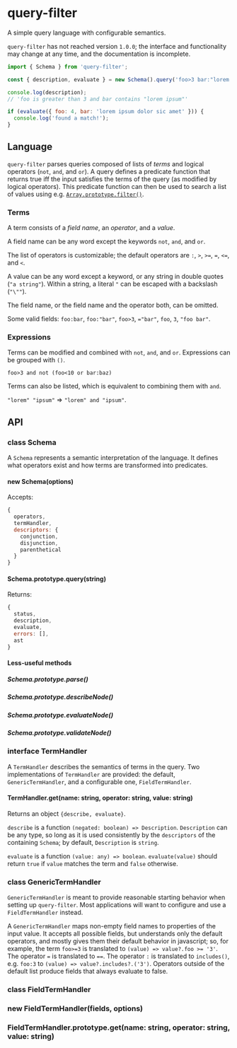 # query-filter

A simple query language with configurable semantics.

`query-filter` has not reached version `1.0.0`; the interface and functionality may change at any time, and the documentation is incomplete.

```javascript
import { Schema } from 'query-filter';

const { description, evaluate } = new Schema().query('foo>3 bar:"lorem ipsum"');

console.log(description);
// 'foo is greater than 3 and bar contains "lorem ipsum"'

if (evaluate({ foo: 4, bar: 'lorem ipsum dolor sic amet' })) {
  console.log('found a match!');
}
```

## Language

`query-filter` parses queries composed of lists of _terms_ and logical operators (`not`, `and`, and `or`). A query defines a predicate function that returns true iff the input satisfies the terms of the query (as modified by logical operators). This predicate function can then be used to search a list of values using e.g. [`Array.prototype.filter()`](https://developer.mozilla.org/en-US/docs/Web/JavaScript/Reference/Global_Objects/Array/filter).

### Terms

A term consists of a _field name_, an _operator_, and a _value_.

A field name can be any word except the keywords `not`, `and`, and `or`.

The list of operators is customizable; the default operators are `:`, `>`, `>=`, `=`, `<=`, and `<`.

A value can be any word except a keyword, or any string in double quotes (`"a string"`). Within a string, a literal `"` can be escaped with a backslash (`"\""`).

The field name, or the field name and the operator both, can be omitted.

Some valid fields: `foo:bar`, `foo:"bar"`, `foo>3`, `="bar"`, `foo`, `3`, `"foo bar"`.

### Expressions

Terms can be modified and combined with `not`, `and`, and `or`. Expressions can be grouped with `()`.

```
foo>3 and not (foo<10 or bar:baz)
```

Terms can also be listed, which is equivalent to combining them with `and`.

`"lorem" "ipsum"` => `"lorem" and "ipsum"`.

## API

### class Schema

A `Schema` represents a semantic interpretation of the language. It defines what operators exist and how terms are transformed into predicates.

#### new Schema(options)

Accepts:

```JavaScript
{
  operators,
  termHandler,
  descriptors: {
    conjunction,
    disjunction,
    parenthetical
  }
}
```

#### Schema.prototype.query(string)

Returns:

```JavaScript
{
  status,
  description,
  evaluate,
  errors: [],
  ast
}
```

#### Less-useful methods

##### Schema.prototype.parse()

##### Schema.prototype.describeNode()

##### Schema.prototype.evaluateNode()

##### Schema.prototype.validateNode()

### interface TermHandler

A `TermHandler` describes the semantics of terms in the query. Two implementations of `TermHandler` are provided: the default, `GenericTermHandler`, and a configurable one, `FieldTermHandler`.

#### TermHandler.get(name: string, operator: string, value: string)

Returns an object `{describe, evaluate}`.

`describe` is a function `(negated: boolean) => Description`. `Description` can be any type, so long as it is used consistently by the `descriptors` of the containing `Schema`; by default, `Description` is `string`.

`evaluate` is a function `(value: any) => boolean`. `evaluate(value)` should return `true` if `value` matches the term and `false` otherwise.

### class GenericTermHandler

`GenericTermHandler` is meant to provide reasonable starting behavior when setting up `query-filter`. Most applications will want to configure and use a `FieldTermHandler` instead.

A `GenericTermHandler` maps non-empty field names to properties of the input value. It accepts all possible fields, but understands only the default operators, and mostly gives them their default behavior in javascript; so, for example, the term `foo>=3` is translated to `(value) => value?.foo >= '3'`. The operator `=` is translated to `==`. The operator `:` is translated to `includes()`, e.g. `foo:3` to `(value) => value?.includes?.('3')`. Operators outside of the default list produce fields that always evaluate to false.

### class FieldTermHandler

### new FieldTermHandler(fields, options)

### FieldTermHandler.prototype.get(name: string, operator: string, value: string)
